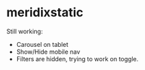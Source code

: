# meridixstatic

Still working: 
- Carousel on tablet
- Show/Hide mobile nav
- Filters are hidden, trying to work on toggle.